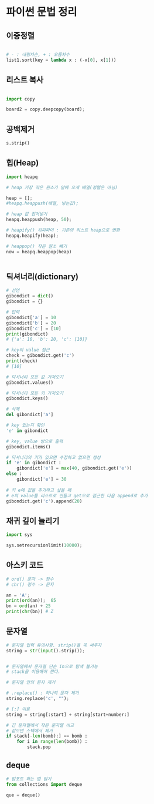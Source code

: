 # 파이썬 문법 정리



## 이중정렬

```python

# - : 내림차순, + : 오름차수
list1.sort(key = lambda x : (-x[0], x[1]))

```



## 리스트 복사

```python

import copy

board2 = copy.deepcopy(board);

```



## 공백제거

```python
s.strip()
```



## 힙(Heap)

```python
import heapq

# heap 가장 작은 원소가 앞에 오게 배열(정렬은 아님)  

heap = [];
#heapq.heappush(배열, 넣는값);

# heap 값 집어넣기
heapq.heappush(heap, 50);

# heapify() 히피파이 : 기존의 리스트 heap으로 변환
heapq.heapify(heap);

# heappop() 작은 원소 빼기
now = heapq.heappop(heap)



```





## 딕셔너리(dictionary)

```python
# 선언
gibondict = dict()
gibondict = {}

# 입력
gibondict['a'] = 10
gibondict['b'] = 20
gibondict['c'] = [10]
print(gibondict)
# {'a': 10, 'b': 20, 'c': [10]}

# key의 value 접근
check = gibondict.get('c')
print(check)
# [10]

# 딕셔너리 모든 값 가저오기
gibondict.values()

# 딕셔너리 모든 키 가저오기
gibondict.keys()

# 삭제
del gibondict['a']

# key 있는지 확인
'e' in gibondict

# key, value 쌍으로 출력
gibondict.items()

# 딕셔너리의 키가 있으면 수정하고 없으면 생성
if 'e' in gibondict :
    gibondict['e'] = max(40, gibondict.get('e'))
else :
    gibondict['e'] = 30
    
# 키 e에 값을 추가하고 싶을 때
# e의 value를 리스트로 만들고 get으로 접근한 다음 append로 추가 
gibondict.get('c').append(20)
```





## 재귀 깊이 늘리기

```python
import sys

sys.setrecursionlimit(10000);
```





## 아스키 코드

```python
# ord() 문자 -> 정수
# chr() 정수 -> 문자

an = 'A';
print(ord(an));  65
bn = ord(an) + 25 
print(chr(bn)) # Z
```



## 문자열

```python
# 문자열 입력 유의사항. strip()을 꼭 써주자
string = str(input().strip());


# 문자열에서 문자열 단순 in으로 탐색 불가능
# stack을 이용해야 한다. 

# 문자열 안의 문자 제거

# .replace() : 하나의 문자 제거 
string.replace('c', ""); 

# [:] 이용
string = string[:start] + string[start+number:]

# 긴 문자열에서 작은 문자열 비교
# 같으면 스택에서 제거 
if stack[-len(bomb):] == bomb : 
    for i in range(len(bomb)) : 
        stack.pop
```





## deque

```python
# 임포트 하는 법 암기 
from collections import deque

que = deque()
```


